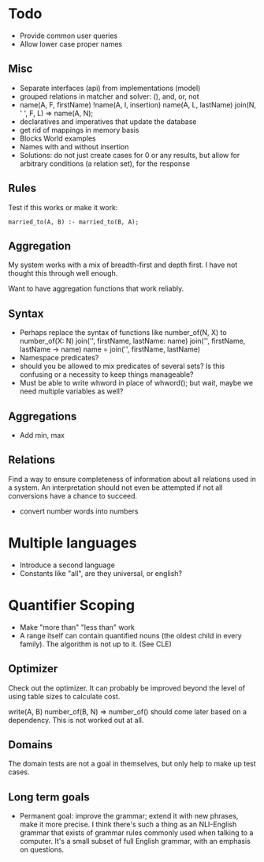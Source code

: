 # Todo

* Provide common user queries
* Allow lower case proper names

## Misc

* Separate interfaces (api) from implementations (model)
* grouped relations in matcher and solver: (), and, or, not
* name(A, F, firstName) !name(A, I, insertion) name(A, L, lastName) join(N, ' ', F, L) => name(A, N);
* declaratives and imperatives that update the database
* get rid of mappings in memory basis
* Blocks World examples
* Names with and without insertion
* Solutions: do not just create cases for 0 or any results, but allow for arbitrary conditions (a relation set), for the response

## Rules

Test if this works or make it work:

    married_to(A, B) :- married_to(B, A);

## Aggregation

My system works with a mix of breadth-first and depth first. I have not thought this through well enough.

Want to have aggregation functions that work reliably.

## Syntax

- Perhaps replace the syntax of functions like number_of(N, X) to
    number_of(X: N)
    join('', firstName, lastName: name)
    join('', firstName, lastName -> name)
    name = join('', firstName, lastName)
- Namespace predicates?
- should you be allowed to mix predicates of several sets? Is this confusing or a necessity to keep things manageable?
- Must be able to write whword in place of whword(); but wait, maybe we need multiple variables as well?

## Aggregations

- Add min, max

## Relations

Find a way to ensure completeness of information about all relations used in a system. An interpretation should not even be attempted if not all conversions have a chance to succeed.

* convert number words into numbers

# Multiple languages

- Introduce a second language
- Constants like "all", are they universal, or english?

# Quantifier Scoping

- Make "more than" "less than" work
- A range itself can contain quantified nouns (the oldest child in every family). The algorithm is not up to it. (See CLE)

## Optimizer

Check out the optimizer. It can probably be improved beyond the level of using table sizes to calculate cost.

write(A, B) number_of(B, N) => number_of() should come later based on a dependency. This is not worked out at all.

## Domains

The domain tests are not a goal in themselves, but only help to make up test cases.

## Long term goals

- Permanent goal: improve the grammar; extend it with new phrases, make it more precise. I think there's such a thing as an NLI-English grammar that exists of grammar rules commonly used when talking to a computer. It's a small subset of full English grammar, with an emphasis on questions.
